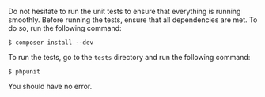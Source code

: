 Do not hesitate to run the unit tests to ensure that everything is running smoothly. Before running the tests, ensure that all dependencies are met. To do so, run the following command:

    $ composer install --dev

To run the tests, go to the `tests` directory and run the following command:

    $ phpunit

You should have no error.
